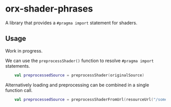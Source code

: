 # orx-shader-phrases

A library that provides a `#pragma import` statement for shaders.

## Usage

Work in progress.


We can use the `preprocessShader()` function to resolve `#pragma import` statements.

```kotlin
    val preprocessedSource = preprocessShader(originalSource)
```

Alternatively loading and preprocessing can be combined in a single function call.

```kotlin
    val preprocessedSource = preprocessShaderFromUrl(resourceUrl("/some-shader.frag"))
```

